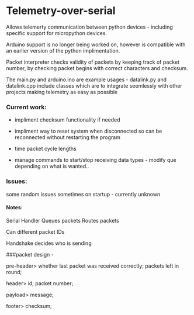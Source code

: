 # Telemetry-over-serial

Allows telemerty communication between python devices - including specific support for micropython devices. 

Arduino support is no longer being worked on, however is compatible with an earlier version of the python implimentation. 

Packet interpreter checks validity of packets by keeping track of packet number, by checking packet begins with correct characters and checksum.

The main.py and arduino.ino are example usages - datalink.py and datalink.cpp include classes which are to integrate seemlessly with other projects making telemetry as easy as possible


### Current work:

- impliment checksum functionality if needed 

- impliment way to reset system when disconnected so can be reconnected without restarting the program

- time packet cycle lengths

- manage commands to start/stop receiving data types - modify que depending on what is wanted.. 

### Issues:

some random issues sometimes on startup - currently unknown


#### Notes:

Serial Handler
    Queues packets 
    Routes packets

Can different packet IDs

Handshake decides who is sending



###packet design - 

pre-header>
whether last packet was received correctly;
packets left in round;

header>
id;
packet number;

payload>
message;

footer>
checksum;
